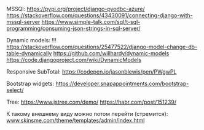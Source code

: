 MSSQl:
https://pypi.org/project/django-pyodbc-azure/
https://stackoverflow.com/questions/43430091/connecting-django-with-mssql-server
https://www.simple-talk.com/sql/t-sql-programming/consuming-json-strings-in-sql-server/

Dynamic models:
!!! https://stackoverflow.com/questions/25477522/django-model-change-db-table-dynamically
https://github.com/willhardy/dynamic-models
https://code.djangoproject.com/wiki/DynamicModels

Responsive SubTotal:
https://codepen.io/jasonblewis/pen/PWgwPL

Bootstrap widgets:
https://developer.snapappointments.com/bootstrap-select/

Tree:
https://www.jstree.com/demo/
https://habr.com/post/151239/

К такому внешнему виду можно потом перейти (стремится):
www.skinsme.com/theme/templates/admin/index.html